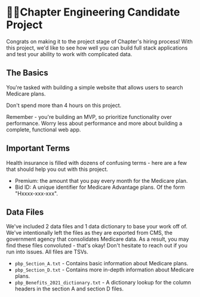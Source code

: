 # 🧑‍💻Chapter Engineering Candidate Project

Congrats on making it to the project stage of Chapter's hiring process! With this project, we'd like to see how well you can build full stack applications and test your ability to work with complicated data.

## The Basics

You're tasked with building a simple website that allows users to search Medicare plans.

Don't spend more than 4 hours on this project.

Remember - you're building an MVP, so prioritize functionality over performance. Worry less about performance and more about building a complete, functional web app.

## Important Terms

Health insurance is filled with dozens of confusing terms - here are a few that should help you out with this project.

- Premium: the amount that you pay every month for the Medicare plan.
- Bid ID: A unique identifier for Medicare Advantage plans. Of the form "Hxxxx-xxx-xxx".

## Data Files

We've included 2 data files and 1 data dictionary to base your work off of. We've intentionally left the files as they are exported from CMS, the government agency that consolidates Medicare data. As a result, you may find these files convoluted - that's okay! Don't hesitate to reach out if you run into issues. All files are TSVs.

- `pbp_Section_A.txt` - Contains basic information about Medicare plans.
- `pbp_Section_D.txt` - Contains more in-depth information about Medicare plans.
- `pbp_Benefits_2021_dictionary.txt` - A dictionary lookup for the column headers in the section A and section D files.
